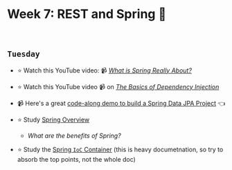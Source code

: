 # Week 7: REST and Spring 🍃

<br>

## `Tuesday`
- :star: Watch this YouTube video: 📹 [*What is Spring Really About?*](https://www.youtube.com/watch?v=gq4S-ovWVlM)

- :star: Watch this YouTube video 📹 on [*The Basics of Dependency Injection*](https://www.youtube.com/watch?v=GB8k2-Egfv0)

- 📹 Here's a great [code-along demo to build a Spring Data JPA Project](https://www.youtube.com/watch?v=z3HnFBzn7DI) 👈

- :star: Study [Spring Overview](https://www.javatpoint.com/spring-tutorial)
  - *What are the benefits of Spring?* 

- :star: Study the [Spring `IoC` Container](https://docs.spring.io/spring-framework/docs/3.2.x/spring-framework-reference/html/beans.html) (this is heavy documetnation, so try to absorb the top points, not the whole doc)
